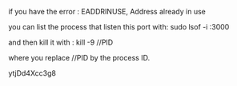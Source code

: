if you have the error :
EADDRINUSE, Address already in use

you can list the process that listen this port with:
sudo lsof -i :3000

and then kill it with :
kill -9 //PID

where you replace //PID by the process ID.

ytjDd4Xcc3g8
